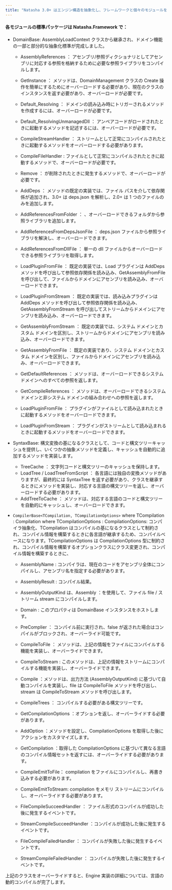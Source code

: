 ```yaml
---
title: "Natasha 3.0+ はエンジン構造を抽象化し、フレームワークと個々のモジュールを分離します。"
---
```


#### 各モジュールの標準パッケージは Natasha.Framework で：

- DomainBase: AssemblyLoadContext クラスから継承され、ドメイン機能の一部と部分的な抽象化標準が完成しました。

  - AssemblyReferences ： アセンブリ/参照ディクショナリとしてアセンブリに対応する参照を格納するために必要な参照ライブラリをコンパイルします。
  - GetInstance ： メソッドは、DomainManagement クラスの Create 操作を簡単にするためにオーバーロードする必要があり、現在のクラスのインスタンスを返す必要があり、オーバーロードが必要です。
  - Default_Resolving ： ドメインの読み込み時にトリガーされるメソッドを作成するには、オーバーロードが必要です。
  - Default_ResolvingUnmanagedDll ： アンペアコードがロードされたときに起動するメソッドを記述するには、オーバーロードが必要です。
  - CompileStreamHandler ： ストリームとして正常にコンパイルされたときに起動するメソッドをオーバーロードする必要があります。
  - CompileFileHandler : ファイルとして正常にコンパイルされたときに起動するメソッドで、オーバーロードが必要です。
  - Remove ： が削除されたときに発生するメソッドで、オーバーロードが必要です。

  - AddDeps ： メソッドの既定の実装では、ファイル パスを介して依存関係が追加され、3.0+ は deps.json を解析し、2.0+ は 1 つのファイルのみを追加します。
  - AddReferencesFromFolder ： 、オーバーロードできるフォルダから参照ライブラリを追加します。
  - AddReferencesFromDepsJsonFile ： deps.json ファイルから参照ライブラリを解決し、オーバーロードできます。
  - AddReferencesFromDllFile ： 単一の dll ファイルからオーバーロードできる参照ライブラリを取得します。
  - LoadPluginFromFile ： 既定の実装では、Load プラグインは AddDeps メソッドを呼び出して参照依存関係を読み込み、GetAssemblyFromFile を呼び出して、ファイルからドメインにアセンブリを読み込み、オーバーロードできます。
  - LoadPluginFromStream ： 既定の実装では、読み込みプラグインは AddDeps メソッドを呼び出して参照依存関係を読み込み、GetAssemblyFromStream を呼び出してストリームからドメインにアセンブリを読み込み、オーバーロードできます。
  - GetAssemblyFromStream ： 既定の実装では、システム ドメインとカスタム ドメインを区別し、ストリームからドメインにアセンブリを読み込み、オーバーロードできます。
  - GetAssemblyFromFile ： 既定の実装であり、システム ドメインとカスタム ドメインを区別し、ファイルからドメインにアセンブリを読み込み、オーバーロードできます。
  - GetDefaultReferences ： メソッドは、オーバーロードできるシステム ドメインへのすべての参照を返します。
  - GetCompileReferences ： メソッドは、オーバーロードできるシステム ドメインと非システム ドメインの組み合わせへの参照を返します。
  - LoadPluginFromFile ： プラグインがファイルとして読み込まれたときに起動するメソッドをオーバーロードできます。
  - LoadPluginFromStream ： プラグインがストリームとして読み込まれるときに起動するメソッドをオーバーロードできます。

- SyntaxBase: 構文変換の基になるクラスとして、コードと構文ツリーキャッシュを提供し、いくつかの抽象メソッドを定義し、キャッシュを自動的に追加するメソッドを実装します。

  - TreeCache ： 文字列コードと構文ツリーのキャッシュを保持します。
  - LoadTree / LoadTreeFromScript ： 各言語には独自の変換メソッドがありますが、最終的には SyntaxTree を返す必要があり、クラスを継承するときにメソッドを実装し、対応する言語の構文ツリーを返し、オーバーロードする必要があります。
  - AddTreeToCache ： メソッドは、対応する言語のコードと構文ツリーを自動的にキャッシュし、オーバーロードできます。

- `CompilerBase<TCompilation, TCompilationOptions>` where TCompilation : Compilation where TCompilationOptions : CompilationOptions: コンパイラ抽象化、TCompilation はコンパイルの基になるクラスとして制約され、コンパイル情報を構築するときに各言語が継承するため、コンパイルベースになります。TCompilationOptions は CompilationOptions 型に制約され、コンパイル情報を構築するオプションクラスにクラス変更され、コンパイル情報を構築するときに、

  - AssemblyName : コンパイラは、現在のコードをアセンブリ全体にコンパイルし、アセンブリ名を指定する必要があります。
  - AssemblyResult : コンパイル結果。
  - AssemblyOutputKind は、Assembly ：を使用して、ファイル file / ストリーム stream にコンパイルします。
  - Domain : このプロパティは DomainBase インスタンスをホストします。
  - PreComplier ： コンパイル前に実行され、false が返された場合はコンパイルがブロックされ、オーバーライド可能です。
  - CompileToFile ： メソッドは、上記の情報をファイルにコンパイルする機能を実装し、オーバーライドできます。
  - CompileToStream : このメソッドは、上記の情報をストリームにコンパイルする機能を実装し、オーバーライドできます。
  - Compile ：メソッドは、出力方法 (AssemblyOutputKind) に基づいて自動コンパイルを実装し、file は CompileToFile メソッドを呼び出し、stream は CompileToStream メソッドを呼び出します。
  - CompileTrees ： コンパイルする必要がある構文ツリーです。

  - GetCompilationOptions ：オプションを返し、オーバーライドする必要があります。
  - AddOption ：メソッドを設定し、CompilationOptions を取得した後にアクションをカスタマイズします。
  - GetCompilation ：取得した CompilationOptions に基づいて異なる言語のコンパイル情報セットを返すには、オーバーライドする必要があります。

  - CompileEmitToFile： compilation をファイルにコンパイルし、再書き込みする必要があります。
  - CompileEmitToStream: compilation をメモリ ストリームにコンパイルし、オーバーライドする必要があります。

  - FileCompileSucceedHandler ： ファイル形式のコンパイルが成功した後に発生するイベントです。
  - StreamCompileSucceedHandler ：コンパイルが成功した後に発生するイベントです。

  - FileCompileFailedHandler ： コンパイルが失敗した後に発生するイベントです。
  - StreamCompileFailedHandler ： コンパイルが失敗した後に発生するイベントです。

上記のクラスをオーバーライドすると、Engine 実装の詳細については、言語の動的コンパイルが完了します。
